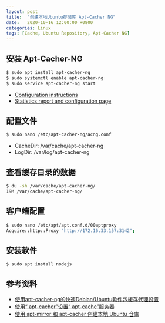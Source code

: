 ```yaml
---
layout: post
title:  "创建本地Ubuntu存储库 Apt-Cacher NG"
date:   2020-10-16 12:00:00 +0800
categories: Linux
tags: [Cache, Ubuntu Repository, Apt-Cacher NG]
---
```


## 安装 Apt-Cacher-NG
```bash
$ sudo apt install apt-cacher-ng
$ sudo systemctl enable apt-cacher-ng
$ sudo service apt-cacher-ng start
```
* [Configuration instructions](http://172.16.33.157:3142)
* [Statistics report and configuration page](http://172.16.33.157:3142/acng-report.html)

## 配置文件
```bash
$ sudo nano /etc/apt-cacher-ng/acng.conf
```
* CacheDir: /var/cache/apt-cacher-ng
* LogDir: /var/log/apt-cacher-ng

## 查看缓存目录的数据
```bash
$ du -sh /var/cache/apt-cacher-ng/
19M	/var/cache/apt-cacher-ng/
```

## 客户端配置
```bash
$ sudo nano /etc/apt/apt.conf.d/00aptproxy
Acquire::http::Proxy "http://172.16.33.157:3142";
```

## 安装软件
```bash
$ sudo apt install nodejs
```

## 参考资料
* [使用apt-cacher-ng的快速Debian/Ubuntu軟件包緩存代理設置](https://ubuntuqa.com/zh-tw/article/10022.html)
* [使用“ apt-cacher”设置“ apt-cache”服务器](https://cn.compozi.com/setting-up-an-apt-cache-server-using-apt-cacher-ng-ubuntu-14)
* [使用 apt-mirror 和 apt-cacher 创建本地 Ubuntu 仓库](https://blog.fleeto.us/post/build-ubuntu-repository-with-apt-mirror-and-apt-cacher/)
